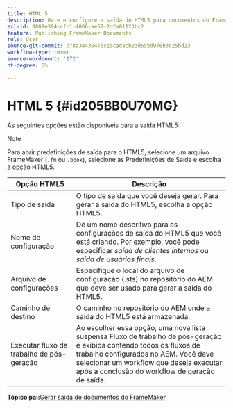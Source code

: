 ```yaml
---
title: HTML 5
description: Gere e configure a saída do HTML5 para documentos do FrameMaker no AEM Guides.
exl-id: 0889e394-cfb1-4006-ae57-2dfa81123bc2
feature: Publishing FrameMaker Documents
role: User
source-git-commit: b78a34430476c15cadacb23d65bd978b3c25bd23
workflow-type: tm+mt
source-wordcount: '172'
ht-degree: 5%

---
```


# HTML 5 {#id205BB0U70MG}

As seguintes opções estão disponíveis para a saída HTML5:

>[!NOTE]
>
> Para abrir predefinições de saída para o HTML5, selecione um arquivo FrameMaker \(`.fm` ou `.book`\), selecione as Predefinições de Saída e escolha a opção HTML5.

| Opção HTML5 | Descrição |
|------------|-----------|
| Tipo de saída | O tipo de saída que você deseja gerar. Para gerar a saída do HTML5, escolha a opção HTML5. |
| Nome de configuração | Dê um nome descritivo para as configurações de saída do HTML5 que você está criando. Por exemplo, você pode especificar *saída de clientes internos* ou *saída de usuários finais*. |
| Arquivo de configurações | Especifique o local do arquivo de configuração \(.sts\) no repositório do AEM que deve ser usado para gerar a saída do HTML5. |
| Caminho de destino | O caminho no repositório do AEM onde a saída do HTML5 está armazenada. |
| Executar fluxo de trabalho de pós-geração | Ao escolher essa opção, uma nova lista suspensa Fluxo de trabalho de pós-geração é exibida contendo todos os fluxos de trabalho configurados no AEM. Você deve selecionar um workflow que deseja executar após a conclusão do workflow de geração de saída. |

**Tópico pai:**&#x200B;[&#x200B; Gerar saída de documentos do FrameMaker](fm-output-generatation.md)
